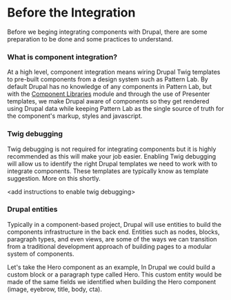 # Before the Integration

Before we beging integrating components with Drupal, there are some preparation to be done and some practices to understand.

### What is component integration?

At a high level, component integration means wiring Drupal Twig templates to pre-built components from a design system such as Pattern Lab.  By default Drupal has no knowledge of any components in Pattern Lab, but with the [Component Libraries](https://www.drupal.org/project/components) module and through the use of Presenter templates, we make Drupal aware of components so they get rendered using Drupal data while keeping Pattern Lab as the single source of truth for the component's markup, styles and javascript.

### Twig debugging

Twig debugging is not required for integrating components but it is highly recommended as this will make your job easier.  Enabling Twig debugging will allow us to identify the right Drupal templates we need to work with to integrate components.  These templates are typically know as template suggestion.  More on this shortly.

&lt;add instructions to enable twig debugging&gt;

### Drupal entities

Typically in a component-based project, Drupal will use entities to build the components infrastructure in the back end.  Entities such as nodes, blocks, paragraph types, and even views, are some of the ways we can transition from a traditional development approach of building pages to a modular system of components.

Let's take the Hero component as an example, In Drupal we could build a custom block or a paragraph type called Hero.  This custom entity would be made of the same fields we identified when building the Hero component \(image, eyebrow, title, body, cta\). 

